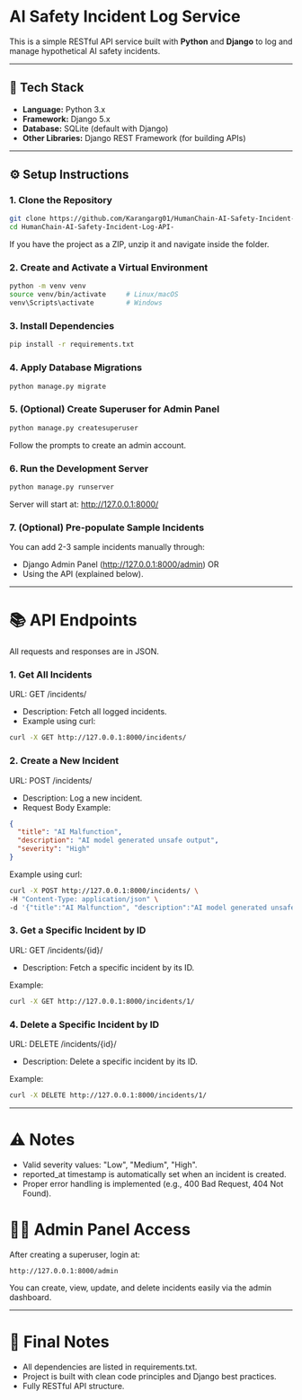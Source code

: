 # AI Safety Incident Log Service

This is a simple RESTful API service built with **Python** and **Django** to log and manage hypothetical AI safety incidents.

---

## 🚀 Tech Stack

- **Language:** Python 3.x
- **Framework:** Django 5.x
- **Database:** SQLite (default with Django)
- **Other Libraries:** Django REST Framework (for building APIs)

---

## ⚙️ Setup Instructions

### 1. Clone the Repository

```bash
git clone https://github.com/Karangarg01/HumanChain-AI-Safety-Incident-Log-API-.git
cd HumanChain-AI-Safety-Incident-Log-API-
``` 
If you have the project as a ZIP, unzip it and navigate inside the folder.

### 2. Create and Activate a Virtual Environment
```bash
python -m venv venv
source venv/bin/activate     # Linux/macOS
venv\Scripts\activate        # Windows
```
### 3. Install Dependencies
```bash
pip install -r requirements.txt
```

### 4. Apply Database Migrations
```bash
python manage.py migrate
```

### 5. (Optional) Create Superuser for Admin Panel
```bash
python manage.py createsuperuser
```
Follow the prompts to create an admin account.

### 6. Run the Development Server
```bash
python manage.py runserver
```
Server will start at: http://127.0.0.1:8000/

### 7. (Optional) Pre-populate Sample Incidents
You can add 2-3 sample incidents manually through:
  
- Django Admin Panel (http://127.0.0.1:8000/admin) OR
- Using the API (explained below).

---
# 📚 API Endpoints
All requests and responses are in JSON.

### 1. Get All Incidents
URL: GET /incidents/
- Description: Fetch all logged incidents.
- Example using curl:

```bash
curl -X GET http://127.0.0.1:8000/incidents/
```

### 2. Create a New Incident
URL: POST /incidents/
- Description: Log a new incident.
- Request Body Example:

```json
{
  "title": "AI Malfunction",
  "description": "AI model generated unsafe output",
  "severity": "High"
}
``` 
Example using curl:

``` bash
curl -X POST http://127.0.0.1:8000/incidents/ \
-H "Content-Type: application/json" \
-d '{"title":"AI Malfunction", "description":"AI model generated unsafe output", "severity":"High"}'
```

### 3. Get a Specific Incident by ID
URL: GET /incidents/{id}/
- Description: Fetch a specific incident by its ID.

Example:

```bash
curl -X GET http://127.0.0.1:8000/incidents/1/
```

### 4. Delete a Specific Incident by ID
URL: DELETE /incidents/{id}/
- Description: Delete a specific incident by its ID.

Example:

```bash
curl -X DELETE http://127.0.0.1:8000/incidents/1/
```

---
# ⚠️ Notes
- Valid severity values: "Low", "Medium", "High".
- reported_at timestamp is automatically set when an incident is created.
- Proper error handling is implemented (e.g., 400 Bad Request, 404 Not Found).

# 👨‍💻 Admin Panel Access
After creating a superuser, login at:

``` arduino
http://127.0.0.1:8000/admin
```
You can create, view, update, and delete incidents easily via the admin dashboard.

---
# 🏁 Final Notes
- All dependencies are listed in requirements.txt.
- Project is built with clean code principles and Django best practices.
- Fully RESTful API structure.
